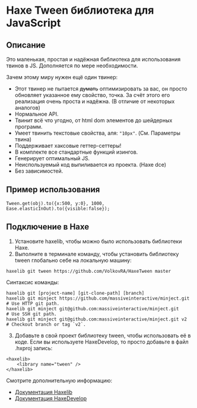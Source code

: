 # Haxe Tween библиотека для JavaScript

Описание
------------------------------

Это маленькая, простая и надёжная библиотека для использования твинов в JS.
Дополняется по мере необходимости.

Зачем этому миру нужен ещё один твинер:
- Этот твинер не пытается <del>думать</del> оптимизировать за вас, он просто обновляет указанное ему свойство, точка. За счёт этого его реализация очень проста и надёжна. (В отличие от некоторых аналогов)
- Нормальное API.
- Твинит всё что угодно, от html dom элементов до шейдерных программ.
- Умеет твинить текстовые свойства, аля: `"10px"`. (См. Параметры твина)
- Поддерживает хаксовые геттер-сеттеры!
- В комплекте все стандартные функций изингов.
- Генерирует оптимальный JS.
- Неиспользуемый код выпиливается из проекта. (Haxe dce)
- Без зависимостей.

Пример использования
------------------------------
```
Tween.get(obj).to({x:500, y:0}, 1000, Ease.elasticInOut).to({visible:false});
```

Подключение в Haxe
------------------------------

1. Установите haxelib, чтобы можно было использовать библиотеки Haxe.
2. Выполните в терминале команду, чтобы установить библиотеку tween глобально себе на локальную машину:
```
haxelib git tween https://github.com/VolkovRA/HaxeTween master
```
Синтаксис команды:
```
haxelib git [project-name] [git-clone-path] [branch]
haxelib git minject https://github.com/massiveinteractive/minject.git         # Use HTTP git path.
haxelib git minject git@github.com:massiveinteractive/minject.git             # Use SSH git path.
haxelib git minject git@github.com:massiveinteractive/minject.git v2          # Checkout branch or tag `v2`.
```
3. Добавьте в свой проект библиотеку tween, чтобы использовать её в коде. Если вы используете HaxeDevelop, то просто добавьте в файл .hxproj запись:
```
<haxelib>
	<library name="tween" />
</haxelib>
```

Смотрите дополнительную информацию:
 * [Документация Haxelib](https://lib.haxe.org/documentation/using-haxelib/ "Using Haxelib")
 * [Документация HaxeDevelop](https://haxedevelop.org/configure-haxe.html "Configure Haxe")
